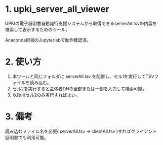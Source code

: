 # 1. upki_server_all_viewer

UPKIの電子証明書自動発行支援システムから取得できるserverAll.tsvの内容を検索して表示するためのツール。

Anaconda同梱のJupyterlabで動作確認済。

# 2. 使い方

1. 本ツールと同じフォルダに serverAll.tsv を配置し、セル1を実行してTSVファイルを読み込む。
1. セル2を実行すると主体者DNの全部または一部を入力して検索可能。
1. 以後はセル2のみ実行すればよい。

# 3. 備考

読み込むファイル名を変更( serverAll.tsv → clientAll.tsv )すればクライアント証明書でも利用可能。